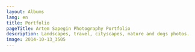 ```yaml
---
layout: Albums
lang: en
title: Portfolio
pageTitle: Artem Sapegin Photography Portfolio
description: Landscapes, travel, cityscapes, nature and dogs photos.
image: 2014-10-13_3505
---
```

